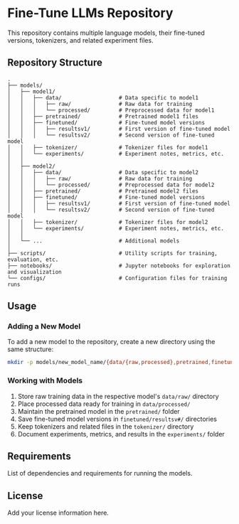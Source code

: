 # Fine-Tune LLMs Repository

This repository contains multiple language models, their fine-tuned versions, tokenizers, and related experiment files.

## Repository Structure

```
.
├── models/
│   ├── model1/
│   │   ├── data/                  # Data specific to model1
│   │   │   ├── raw/               # Raw data for training
│   │   │   └── processed/         # Preprocessed data for model1
│   │   ├── pretrained/            # Pretrained model1 files
│   │   ├── finetuned/             # Fine-tuned model versions
│   │   │   ├── resultsv1/         # First version of fine-tuned model
│   │   │   └── resultsv2/         # Second version of fine-tuned model
│   │   ├── tokenizer/             # Tokenizer files for model1
│   │   └── experiments/           # Experiment notes, metrics, etc.
│   │
│   ├── model2/
│   │   ├── data/                  # Data specific to model2
│   │   │   ├── raw/               # Raw data for training
│   │   │   └── processed/         # Preprocessed data for model2
│   │   ├── pretrained/            # Pretrained model2 files 
│   │   ├── finetuned/             # Fine-tuned model versions
│   │   │   ├── resultsv1/         # First version of fine-tuned model
│   │   │   └── resultsv2/         # Second version of fine-tuned model
│   │   ├── tokenizer/             # Tokenizer files for model2
│   │   └── experiments/           # Experiment notes, metrics, etc.
│   │
│   └── ...                        # Additional models
│
├── scripts/                       # Utility scripts for training, evaluation, etc.
├── notebooks/                     # Jupyter notebooks for exploration and visualization
└── configs/                       # Configuration files for training runs
```

## Usage

### Adding a New Model

To add a new model to the repository, create a new directory using the same structure:

```bash
mkdir -p models/new_model_name/{data/{raw,processed},pretrained,finetuned/{resultsv1,resultsv2},tokenizer,experiments}
```

### Working with Models

1. Store raw training data in the respective model's `data/raw/` directory
2. Place processed data ready for training in `data/processed/`
3. Maintain the pretrained model in the `pretrained/` folder
4. Save fine-tuned model versions in `finetuned/resultsv#/` directories
5. Keep tokenizers and related files in the `tokenizer/` directory
6. Document experiments, metrics, and results in the `experiments/` folder

## Requirements

List of dependencies and requirements for running the models.

## License

Add your license information here. 